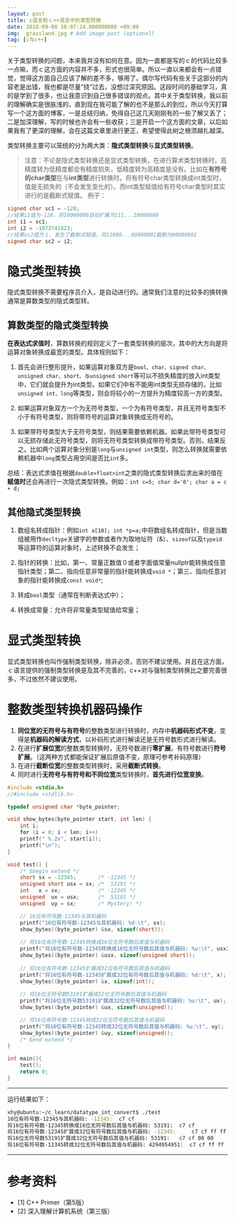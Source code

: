 ```yaml
---
layout: post
title: c语言和ｃ++语言中的类型转换
date: 2018-09-08 10:07:24.000000000 +09:00
img:  grassland.jpg # Add image post (optional)
tag: [c与c++]
---
```

关于类型转换的问题，本来我并没有如何在意。因为一直都是写的ｃ的代码比较多一点嘛，而ｃ这方面的内容并不多，形式也很简单。所以一直以来都会有一点错觉，觉得这方面自己应该了解的差不多，够用了。偶尔写代码有些关于这部分的内容老是出错，我也都是尽量“绕”过去，没想过深究原因。这段时间的基础学习，真的是学到了很多，也让我意识到自己很多错误的观点。其中关于类型转换，我以前的理解确实是很肤浅的，直到现在我可能了解的也不是那么的到位，所以今天打算写一个这方面的博客，一是总结归纳，免得自己这几天刚刚有的一些了解又丢了；二是加深理解，写的时候也许会有一些收获；三是开启一个这方面的文章，以后如果我有了更深的理解，会在这篇文章里进行更正，希望使得此树之根须越扎越深。

类型转换主要可以笼统的分为两大类：**隐式类型转换**与**显式类型转换**。

> 注意：不论是隐式类型转换还是显式类型转换，在进行算术类型转换时，高精度转为低精度都会有精度损失，低精度转为高精度是没有。比如在**有符号的char类型**在与**int类型**进行转换时。将有符号char类型转换成int类型时，值是无损失的（不会发生变化的）。而int类型赋值给有符号char类型时其实进行的是截断式赋值。
例子：
```cpp
signed char sc1 = -128;
//结果i1值为-128，将10000000自动扩展为111...10000000
int i1 = sc1;
int i2 = -1073741823;
//结果sc2值为１，发生了截断式赋值，将11000...00000001截断为00000001
signed char sc2 = i2;
```

# 隐式类型转换
隐式类型转换不需要程序员介入，是自动进行的。通常我们注意的比较多的换转换通常是算数类型的隐式类型转。
## 算数类型的隐式类型转换
**在表达式求值时**，算数转换的规则定义了一套类型转换的层次，其中的大方向是将运算对象转换成最宽的类型。具体规则如下：

1. 首先会进行整形提升，如果运算对象双方是`bool、char、signed char、unsigned char、short、与unsigned short`等可以不损失精度的放入int类型中，它们就会提升为int类型。如果它们中有不能用int类型无损存储的，比如`unsigned int、long`等类型，则会将较小的一方提升为精度较高一方的类型。

2. 如果运算对象双方一个为无符号类型，一个为有符号类型，并且无符号类型不小于有符号类型，则将带符号的运算对象转换成无符号的。

3. 如果带符号类型大于无符号类型，则结果需要依赖机器。如果此带符号类型可以无损存储此无符号类型，则将无符号类型转换成带符号类型。否则，结果反之。比如两个运算对象分别是`long`与`unsigned int`类型，则怎么转换就需要依赖机器中`long`类型占用空间是否比`int`多。

总结：表达式求值在根据`double>float>int`之类的隐式类型转换后求出来的值在**赋值时**还会再进行一次隐式类型转换。例如：`int c=5; char d='0'; char a = c + d;`

## 其他隐式类型转换
1. 数组名转成指针：例如`int a[10]; int *p=a;`中将数组名转成指针，但是当数组被用作`decltype`关键字的参数或者作为取地址符（&）、`sizeof`以及`typeid`等运算符的运算对象时，上述转换不会发生；

2. 指针的转换：比如，第一、常量正数值０或者字面值常量nullptr能转换成任意指针类型；第二、指向任意非常量的指针能转换成`void *`；第三、指向任意对象的指针能转换成`const void*`;

3. 转成`bool`类型（通常在判断表达式中）；

4. 转换成常量：允许将非常量类型赋值给常量；

# 显式类型转换
显式类型转换也叫作强制类型转换，除非必须，否则不建议使用。并且在这方面，ｃ语言提供的强制类型转换是及其不完善的，c++对与强制类型转换比之要完善很多，不过依然不建议使用。

# 整数类型转换机器码操作
1. **同位宽的无符号与有符号**的整数类型进行转换时，内存中**机器码形式不变**，变得是**机器码的解读方式**，以补码形式进行解读还是无符号数形式进行解读。
2. 在进行**扩展位宽**的整数类型转换时，无符号数进行**零扩展**，有符号数进行**符号扩展**。（这两种方式都能保证扩展后原值不变，原理可参考补码原理）
3. 在进行**截断位宽**的整数类型转换时，采用**截断式转换**。
4. 同时进行**无符号与有符号和不同位宽**类型转换时，**首先进行位宽变换**。

```c
#include <stdio.h>
//#include <stdlib.h>

typedef unsigned char *byte_pointer;

void show_bytes(byte_pointer start, int len) {
    int i;
    for (i = 0; i < len; i++)
    printf(" %.2x", start[i]);
    printf("\n");
}

void test() {
    /* $begin extend */
    short sx = -12345;       /* -12345 */
    unsigned short usx = sx; /*  53191 */
    int   x = sx;            /* -12345 */
    unsigned  ux = usx;      /*  53191 */
    unsigned  uy = sx;       /* Mystery! */

    // 16位有符号数-12345与其机器码
    printf("16位有符号数-12345与其机器码: %d:\t", sx);
    show_bytes((byte_pointer) &sx, sizeof(short));
    
    // 将16位有符号数-12345转换成16位无符号数后其值与机器码
    printf("将16位有符号数-12345转换成16位无符号数后其值与机器码: %u:\t", usx);
    show_bytes((byte_pointer) &usx, sizeof(unsigned short));
    
    // 将16位有符号数-12345扩展成32位有符号数后其值与机器码
    printf("将16位有符号数-12345扩展成32位有符号数后其值与机器码: %d:\t", x);
    show_bytes((byte_pointer) &x, sizeof(int));
    
    // 将16位无符号数53191扩展成32位无符号数后其值与机器码
    printf("将16位无符号数53191扩展成32位无符号数后其值与机器码: %u:\t", ux);
    show_bytes((byte_pointer) &ux, sizeof(unsigned));

    // 将16位有符号数-12345转成32位无符号数后其值与机器码
    printf("将16位有符号数-12345转成32位无符号数后其值与机器码: %u:\t", uy);
    show_bytes((byte_pointer) &uy, sizeof(unsigned));
    /* $end extend */
}

int main(){
    test();
    return 0;
}

```
---

运行结果如下：
```bash
xhy@ubuntu:~/c_learn/datatype_int_convert$ ./test 
16位有符号数-12345与其机器码: -12345:	 c7 cf
将16位有符号数-12345转换成16位无符号数后其值与机器码: 53191:	 c7 cf
将16位有符号数-12345扩展成32位有符号数后其值与机器码: -12345:	 c7 cf ff ff
将16位无符号数53191扩展成32位无符号数后其值与机器码: 53191:	 c7 cf 00 00
将16位有符号数-12345转成32位无符号数后其值与机器码: 4294954951:	 c7 cf ff ff
```
---

# 参考资料
- [1] C++ Primer（第5版）
- [2] 深入理解计算机系统（第三版）
